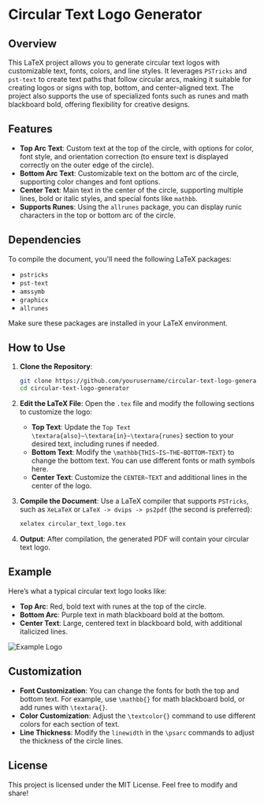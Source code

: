# Circular Text Logo Generator

## Overview

This LaTeX project allows you to generate circular text logos with customizable text, fonts, colors, and line styles. It leverages `PSTricks` and `pst-text` to create text paths that follow circular arcs, making it suitable for creating logos or signs with top, bottom, and center-aligned text. The project also supports the use of specialized fonts such as runes and math blackboard bold, offering flexibility for creative designs.

## Features

- **Top Arc Text**: Custom text at the top of the circle, with options for color, font style, and orientation correction (to ensure text is displayed correctly on the outer edge of the circle).
- **Bottom Arc Text**: Customizable text on the bottom arc of the circle, supporting color changes and font options.
- **Center Text**: Main text in the center of the circle, supporting multiple lines, bold or italic styles, and special fonts like `mathbb`.
- **Supports Runes**: Using the `allrunes` package, you can display runic characters in the top or bottom arc of the circle.

## Dependencies

To compile the document, you'll need the following LaTeX packages:

- `pstricks`
- `pst-text`
- `amssymb`
- `graphicx`
- `allrunes`

Make sure these packages are installed in your LaTeX environment.

## How to Use

1. **Clone the Repository**:
   ```bash
   git clone https://github.com/yourusername/circular-text-logo-generator.git
   cd circular-text-logo-generator
   ```

2. **Edit the LaTeX File**:
   Open the `.tex` file and modify the following sections to customize the logo:

   - **Top Text**: Update the `Top Text \textara{also}~\textara{in}~\textara{runes}` section to your desired text, including runes if needed.
   - **Bottom Text**: Modify the `\mathbb{THIS~IS~THE~BOTTOM~TEXT}` to change the bottom text. You can use different fonts or math symbols here.
   - **Center Text**: Customize the `CENTER~TEXT` and additional lines in the center of the logo.

3. **Compile the Document**:
   Use a LaTeX compiler that supports `PSTricks`, such as `XeLaTeX` or `LaTeX -> dvips -> ps2pdf` (the second is preferred):

   ```bash
   xelatex circular_text_logo.tex
   ```

4. **Output**:
   After compilation, the generated PDF will contain your circular text logo.

## Example

Here’s what a typical circular text logo looks like:

- **Top Arc**: Red, bold text with runes at the top of the circle.
- **Bottom Arc**: Purple text in math blackboard bold at the bottom.
- **Center Text**: Large, centered text in blackboard bold, with additional italicized lines.

![Example Logo](example.png)

## Customization

- **Font Customization**: You can change the fonts for both the top and bottom text. For example, use `\mathbb{}` for math blackboard bold, or add runes with `\textara{}`.
- **Color Customization**: Adjust the `\textcolor{}` command to use different colors for each section of text.
- **Line Thickness**: Modify the `linewidth` in the `\psarc` commands to adjust the thickness of the circle lines.

## License

This project is licensed under the MIT License. Feel free to modify and share!
